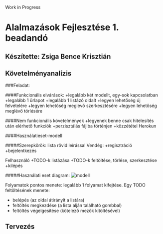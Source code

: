 Work in Progress

# Alalmazások Fejlesztése 1. beadandó

Készítette: Zsiga Bence Krisztián
------

## Követelményanalízis

###Feladat:

####Funkcionális elvárások:
+legalább két modellt, egy-sok kapcsolatban
+legalább 1 űrlapot
+legalább 1 listázó oldalt
+legyen lehetőség új felvételére
+legyen lehetőség meglévő szerkesztésére
+legyen lehetőség meglévő törlésére

####Nem funkcionális követelmények
+legyenek benne csak hitelesítés után elérhető funkciók
+perzisztálás fájlba történjen
+közzététel Herokun

####Használatieset-modell

#####Szerepkörök: lista rövid leírással
Vendég:
+regisztráció
+bejelentkezés

Felhasználó
+TODO-k listázása
+TODO-k feltöltése, törlése, szerkesztése
+kilépés

#####Használati eset diagram:
![modell](/docs/images/hemodell.png "Használatieset-modell")

Folyamatok pontos menete: legalább 1 folyamat kifejtése.
Egy TODO feltöltésének menete:
+ belépés (az oldal átirányít a listára)
+ feltöltés megkezdése (a lista alján található gombbal)
+ feltöltés végelgesítése (kötelező mezők kitöltésével)

## Tervezés